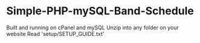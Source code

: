 # Simple-PHP-mySQL-Band-Schedule
Built and running on cPanel and mySQL
Unzip into any folder on your website
Read 'setup/SETUP_GUIDE.txt'
